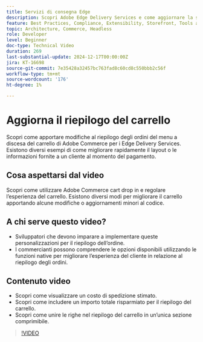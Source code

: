 ```yaml
---
title: Servizi di consegna Edge
description: Scopri Adobe Edge Delivery Services e come aggiornare la sezione di riepilogo degli ordini del menu a discesa Commerce.
feature: Best Practices, Compliance, Extensibility, Storefront, Tools and External Services
topic: Architecture, Commerce, Headless
role: Developer
level: Beginner
doc-type: Technical Video
duration: 269
last-substantial-update: 2024-12-17T00:00:00Z
jira: KT-16698
source-git-commit: 7e35428a32457bc763fad8c60cd8c550bbb2c56f
workflow-type: tm+mt
source-wordcount: '176'
ht-degree: 1%

---
```


# Aggiorna il riepilogo del carrello

Scopri come apportare modifiche al riepilogo degli ordini del menu a discesa del carrello di Adobe Commerce per i Edge Delivery Services.  Esistono diversi esempi di come migliorare rapidamente il layout o le informazioni fornite a un cliente al momento del pagamento.

## Cosa aspettarsi dal video

Scopri come utilizzare Adobe Commerce cart drop in e regolare l’esperienza del carrello.  Esistono diversi modi per migliorare il carrello apportando alcune modifiche o aggiornamenti minori al codice.

## A chi serve questo video?

* Sviluppatori che devono imparare a implementare queste personalizzazioni per il riepilogo dell’ordine.
* I commercianti possono comprendere le opzioni disponibili utilizzando le funzioni native per migliorare l’esperienza del cliente in relazione al riepilogo degli ordini.

## Contenuto video

* Scopri come visualizzare un costo di spedizione stimato.
* Scopri come includere un importo totale risparmiato per il riepilogo del carrello.
* Scopri come unire le righe nel riepilogo del carrello in un’unica sezione comprimibile.

>[!VIDEO](https://video.tv.adobe.com/v/3441185?learn=on)
